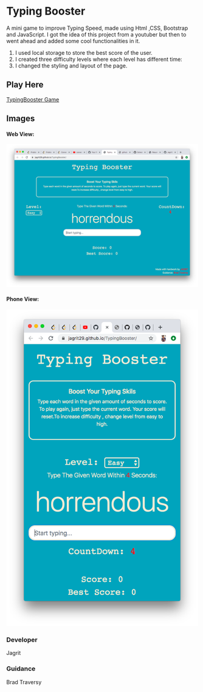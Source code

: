 # Typing Booster
A mini game to improve Typing Speed, made using Html ,CSS, Bootstrap and JavaScript. I got the idea of this project from a youtuber but then to went ahead and added some cool functionalities in it. 
1. I used local storage to store the best score of the user. 
1. I created three difficulty levels where each level has different time:
1. I changed the styling and layout of the page.

## Play Here
[TypingBooster Game](https://jagrit29.github.io/TypingBooster/)

## Images

#### Web View:
![Web View](https://github.com/Jagrit29/TypingBooster/blob/master/image/Screen%20Shot%202020-04-24%20at%204.10.36%20AM.png)

#### Phone View:
![Phone View](https://github.com/Jagrit29/TypingBooster/blob/master/image/Screen%20Shot%202020-04-24%20at%204.12.10%20AM.png)

### Developer
Jagrit

### Guidance
Brad Traversy
